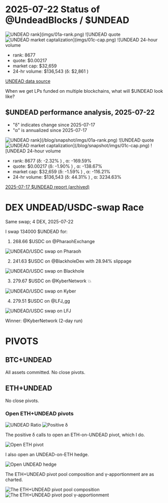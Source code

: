 # 2025-07-22 Status of @UndeadBlocks / $UNDEAD 

![$UNDEAD rank](imgs/01a-rank.png) 
![$UNDEAD quote](imgs/01b-quote.png) 
![$UNDEAD market captalization](imgs/01c-cap.png) 
![$UNDEAD 24-hour volume](imgs/01d-vol.png) 

* rank: 8677 
* quote: $0.00217 
* market cap: $32,659 
* 24-hr volume: $136,543 (δ: $2,861 ) 


[UNDEAD data source](https://www.coingecko.com/en/coins/undead-blocks) 



When we get LPs funded on multiple blockchains, what will $UNDEAD look like? 

## $UNDEAD performance analysis, 2025-07-22 

* "δ" indicates change since 2025-07-17 
* "α" is annualized since 2025-07-17 

![$UNDEAD rank](/blog/snapshot/imgs/01a-rank.png) 
![$UNDEAD quote](/blog/snapshot/imgs/01b-quote.png) 
![$UNDEAD market captalization](/blog/snapshot/imgs/01c-cap.png) 
![$UNDEAD 24-hour volume](/blog/snapshot/imgs/01d-vol.png) 

* rank: 8677 (δ: -2.32% ) , α: -169.59% 
* quote: $0.00217 (δ: -1.90% ) , α: -138.67% 
* market cap: $32,659 (δ: -1.59% ) , α: -116.21% 
* 24-hr volume: $136,543 (δ: 44.31% ) , α: 3234.63% 

[2025-07-17 $UNDEAD report (archived)](https://github.com/pivoteur/biz/tree/main/blog/snapshot) 
# DEX UNDEAD/USDC-swap Race 

Same swap; 4 DEX, 2025-07-22 

I swap 134000 $UNDEAD for: 

1. 268.66 $USDC on @PharaohExchange 

![UNDEAD/USDC swap on Pharaoh](imgs/02a-pharaoh.png) 

2. 241.63 $USDC on @BlackholeDex with 28.94% slippage 

![UNDEAD/USDC swap on Blackhole](imgs/02b-blackhole.png) 

3. 279.67 $USDC on @KyberNetwork 💥 

![UNDEAD/USDC swap on Kyber](imgs/02c-kyber.png) 

4. 279.51 $USDC on @LFJ_gg 

![UNDEAD/USDC swap on LFJ](imgs/02d-lfj.png) 

Winner: @KyberNetwork (2-day run) 
# PIVOTS 

## BTC+UNDEAD 



All assets committed. No close pivots. 
## ETH+UNDEAD 



No close pivots. 

### Open ETH+UNDEAD pivots 

![UNDEAD Ratio](imgs/03a-ratio.png) 
![Positive δ](imgs/03b-delta.png) 

The positive δ calls to open an ETH-on-UNDEAD pivot, which I do. 

![Open ETH pivot](imgs/03c-open-eth-pivot.png) 

I also open an UNDEAD-on-ETH hedge. 

![Open UNDEAD hedge](imgs/03d-open-undead-hedge.png) 



The ETH+UNDEAD pivot pool composition and γ-apportionment are as charted. 

![The ETH+UNDEAD pivot pool composition](imgs/04a-comp.png) 
![The ETH+UNDEAD pivot pool γ-apportionment](imgs/04b-apport.png) 
